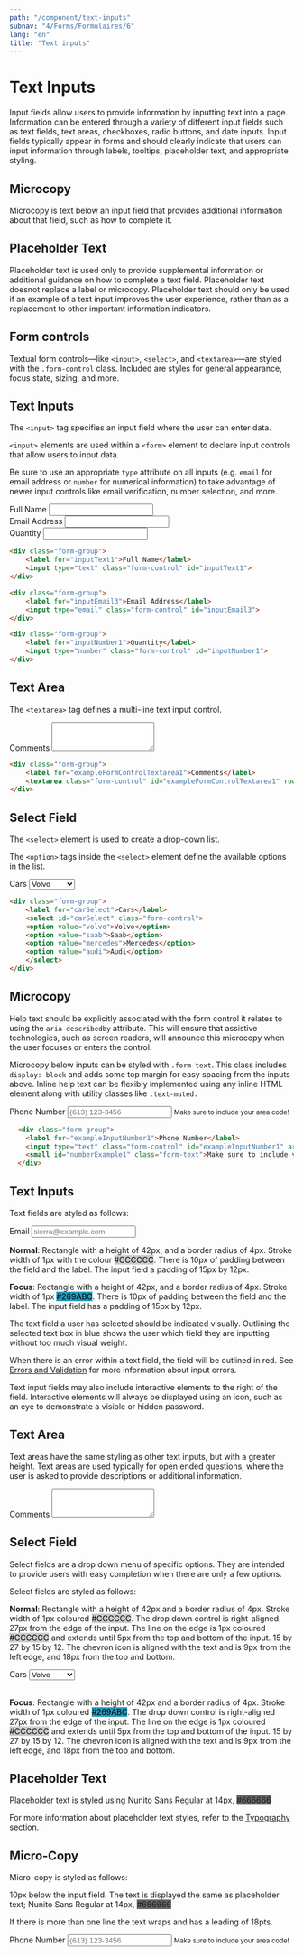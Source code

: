 ```yaml
---
path: "/component/text-inputs"
subnav: "4/Forms/Formulaires/6"
lang: "en"
title: "Text inputs"
---
```


<helmet>
<title> Text Inputs - Aurora Design System </title>
</helmet>

# Text Inputs

Input fields allow users to provide information by inputting text into a page. Information can be entered through a variety of different input fields such as text fields, text areas, checkboxes, radio buttons, and date inputs. Input fields typically appear in forms and should clearly indicate that users can input information through labels, tooltips, placeholder text, and appropriate styling.

## Microcopy

Microcopy is text below an input field that provides additional information about that field, such as how to complete it.

## Placeholder Text

Placeholder text is used only to provide supplemental information or additional guidance on how to complete a text field. Placeholder text doesnot replace a label or microcopy. Placeholder text should only be used if an example of a text input improves the user experience, rather than as a replacement to other important information indicators.

<documentationtabs remove="react">
      <doctabpanel type="html">


## Form controls
Textual form controls—like `<input>`, `<select>`, and `<textarea>`—are styled with the `.form-control` class. Included are styles for general appearance, focus state, sizing, and more.

## Text Inputs
The `<input>` tag specifies an input field where the user can enter data.

`<input>` elements are used within a `<form>` element to declare input controls that allow users to input data.

Be sure to use an appropriate `type` attribute on all inputs (e.g. `email` for email address or `number` for numerical information) to take advantage of newer input controls like email verification, number selection, and more.

<div class="form-group">
    <label for="inputText1">Full Name</label>
    <input type="text" class="form-control" id="inputText1">
</div>

<div class="form-group">
    <label for="inputEmail3">Email Address</label>
    <input type="email" class="form-control" id="inputEmail3">
</div>

<div class="form-group">
    <label for="inputNumber1">Quantity</label>
    <input type="number" class="form-control" id="inputNumber1">
</div>

```html
<div class="form-group">
    <label for="inputText1">Full Name</label>
    <input type="text" class="form-control" id="inputText1">
</div>

<div class="form-group"> 
    <label for="inputEmail3">Email Address</label> 
    <input type="email" class="form-control" id="inputEmail3"> 
</div>

<div class="form-group">
    <label for="inputNumber1">Quantity</label>
    <input type="number" class="form-control" id="inputNumber1">
</div>
```

## Text Area
The `<textarea>` tag defines a multi-line text input control.

  <div class="form-group">
    <label for="exampleFormControlTextarea1">Comments</label>
    <textarea class="form-control" id="exampleFormControlTextarea1" rows="3"></textarea>
  </div>

```html
<div class="form-group">
    <label for="exampleFormControlTextarea1">Comments</label>
    <textarea class="form-control" id="exampleFormControlTextarea1" rows="3"></textarea>
</div>
```

## Select Field
The `<select>` element is used to create a drop-down list.

The `<option>` tags inside the `<select>` element define the available options in the list.
    
<div class="form-group">
    <label for="carSelect">Cars</label>
    <select id="carSelect" class="form-control">
    <option value="volvo">Volvo</option>
    <option value="saab">Saab</option>
    <option value="mercedes">Mercedes</option>
    <option value="audi">Audi</option>
    </select>
</div>

```html
<div class="form-group">
    <label for="carSelect">Cars</label>
    <select id="carSelect" class="form-control">
    <option value="volvo">Volvo</option>
    <option value="saab">Saab</option>
    <option value="mercedes">Mercedes</option>
    <option value="audi">Audi</option>
    </select>
</div>
```

## Microcopy
Help text should be explicitly associated with the form control it relates to using the `aria-describedby` attribute. This will ensure that assistive technologies, such as screen readers, will announce this microcopy when the user focuses or enters the control.

Microcopy below inputs can be styled with `.form-text`. This class includes `display: block` and adds some top margin for easy spacing from the inputs above. Inline help text can be flexibly implemented using any inline HTML element along with utility classes like `.text-muted.`

  <div class="form-group">
    <label for="exampleInputNumber1">Phone Number</label>
    <input type="text" class="form-control" id="exampleInputNumber1" aria-describedby="numberExample1" placeholder="(613) 123-3456">
    <small id="numberExample1" class="form-text">Make sure to include your area code! </small>
  </div>

```html
  <div class="form-group">
    <label for="exampleInputNumber1">Phone Number</label>
    <input type="text" class="form-control" id="exampleInputNumber1" aria-describedby="numberExample1" placeholder="(613) 123-3456">
    <small id="numberExample1" class="form-text">Make sure to include your area code! </small>
  </div>
```

</doctabpanel>
    <doctabpanel type="design">


## Text Inputs
Text fields are styled as follows:

<label for="exampleInputEmail1">Email</label>
<input type="email" class="form-control" id="exampleInputEmail1"
        aria-describedby="emailHelp"
        placeholder="sierra@example.com">

**Normal**: Rectangle with a height of 42px, and a border radius of 4px. Stroke width of 1px with the colour <badge style="background-color: #CCCCCC;color:black;">#CCCCCC</badge>. There is 10px of padding between the field and the label. The input field a padding of 15px by 12px.

**Focus**: Rectangle with a height of 42px, and a border radius of 4px. Stroke width of 1px <badge style="background-color: #269ABC;color:black;">#269ABC</badge>. There is 10px of padding between the field and the label. The input field has a padding of 15px by 12px.

The text field a user has selected should be indicated visually. Outlining the selected text box in blue shows the user which field they are inputting without too much visual weight.

When there is an error within a text field, the field will be outlined in red. See [Errors and Validation](/component/errors-and-validation) for more information about input errors.

Text input fields may also include interactive elements to the right of the field. Interactive elements will always be displayed using an icon, such as an eye to demonstrate a visible or hidden password.

## Text Area

Text areas have the same styling as other text inputs, but with a greater height. Text areas are used typically for open ended questions, where the user is asked to provide descriptions or additional information. 

  <div class="form-group">
    <label for="exampleFormControlTextarea2">Comments</label>
    <textarea class="form-control" id="exampleFormControlTextarea2" rows="3"></textarea>
  </div>

## Select Field

Select fields are a drop down menu of specific options. They are intended to provide users with easy completion when there are only a few options.

Select fields are styled as follows:

**Normal**: Rectangle with a height of 42px and a border radius of 4px. Stroke width of 1px coloured <badge style="background-color: #CCCCCC;color:black;">#CCCCCC</badge>. The drop down control is right-aligned 27px from the edge of the input. The line on the edge is 1px coloured <badge style="background-color: #CCCCCC;color:black;">#CCCCCC</badge> and extends until 5px from the top and bottom of the input. 15 by 27 by 15 by 12. The chevron icon is aligned with the text and is 9px from the left edge, and 18px from the top and bottom.

<div class="form-group">
    <label for="carSelect2">Cars</label>
    <select id="carSelect2" class="form-control">
    <option value="volvo">Volvo</option>
    <option value="saab">Saab</option>
    <option value="mercedes">Mercedes</option>
    <option value="audi">Audi</option>
    </select>
</div>
<br>

**Focus**: Rectangle with a height of 42px and a border radius of 4px. Stroke width of 1px coloured <badge style="background-color: #269ABC;color:black;">#269ABC</badge>. The drop down control is right-aligned 27px from the edge of the input. The line on the edge is 1px coloured <badge style="background-color: #CCCCCC;color:black;">#CCCCCC</badge> and extends until 5px from the top and bottom of the input. 15 by 27 by 15 by 12. The chevron icon is aligned with the text and is 9px from the left edge, and 18px from the top and bottom.

## Placeholder Text

Placeholder text is styled using Nunito Sans Regular at 14px, <badge style="background-color: #666666;">#666666</badge>

For more information about placeholder text styles, refer to the [Typography](/components/typography) section.

## Micro-Copy

Micro-copy is styled as follows:

10px below the input field. The text is displayed the same as placeholder text; Nunito Sans Regular at 14px, <badge style="background-color: #666666;">#666666</badge>

If there is more than one line the text wraps and has a leading of 18pts.

  <div class="form-group">
    <label for="exampleInputNumber2">Phone Number</label>
    <input type="text" class="form-control" id="exampleInputNumber2" aria-describedby="numberExample2" placeholder="(613) 123-3456">
    <small id="numberExample2" class="form-text">Make sure to include your area code! </small>
  </div>

</doctabpanel>
    </documentationtabs>


